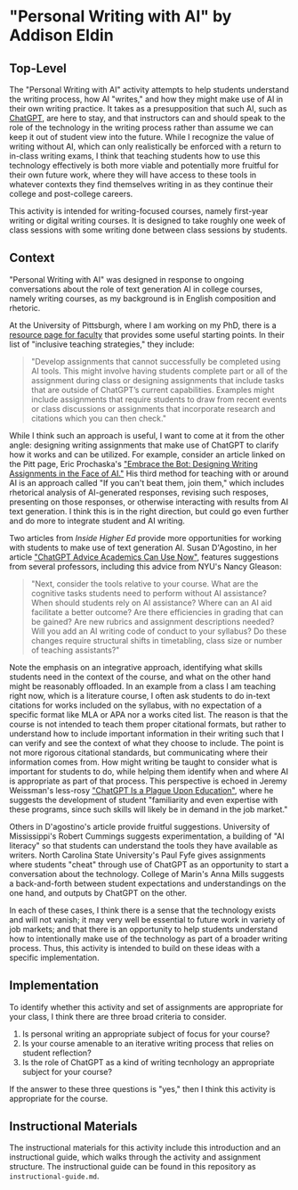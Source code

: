 # "Personal Writing with AI" by Addison Eldin
## Top-Level
The "Personal Writing with AI" activity attempts to help students understand the writing process, how AI "writes," and how they might make use of AI in their own writing practice. It takes as a presupposition that such AI, such as [ChatGPT](https://openai.com/blog/chatgpt), are here to stay, and that instructors can and should speak to the role of the technology in the writing process rather than assume we can keep it out of student view into the future. While I recognize the value of writing without AI, which can only realistically be enforced with a return to in-class writing exams, I think that teaching students how to use this technology effectively is both more viable and potentially more fruitful for their own future work, where they will have access to these tools in whatever contexts they find themselves writing in as they continue their college and post-college careers.

This activity is intended for writing-focused courses, namely first-year writing or digital writing courses. It is designed to take roughly one week of class sessions with some writing done between class sessions by students.

## Context
"Personal Writing with AI" was designed in response to ongoing conversations about the role of text generation AI in college courses, namely writing courses, as my background is in English composition and rhetoric.

At the University of Pittsburgh, where I am working on my PhD, there is a [resource page for faculty](https://teaching.pitt.edu/resources/chatgpt-resources-for-faculty/) that provides some useful starting points. In their list of "inclusive teaching strategies," they include: 

> "Develop assignments that cannot successfully be completed using AI tools. This might involve having students complete part or all of the assignment during class or designing assignments that include tasks that are outside of ChatGPT’s current capabilities. Examples might include assignments that require students to draw from recent events or class discussions or assignments that incorporate research and citations which you can then check."

While I think such an approach is useful, I want to come at it from the other angle: designing writing assignments that make use of ChatGPT to clarify how it works and can be utilized. For example, consider an article linked on the Pitt page, Eric Prochaska's ["Embrace the Bot: Designing Writing Assignments in the Face of AI."](https://www.facultyfocus.com/articles/course-design-ideas/embrace-the-bot-designing-writing-assignments-in-the-face-of-ai/) His third method for teaching with or around AI is an approach called "If you can't beat them, join them," which includes rhetorical analysis of AI-generated responses, revising such resposes, presenting on those responses, or otherwise interacting with results from AI text generation. I think this is in the right direction, but could go even further and do more to integrate student and AI writing.

Two articles from *Inside Higher Ed* provide more opportunities for working with students to make use of text generation AI. Susan D'Agostino, in her article ["ChatGPT Advice Academics Can Use Now"](https://www.insidehighered.com/news/2023/01/12/academic-experts-offer-advice-chatgpt), features suggestions from several professors, including this advice from NYU's Nancy Gleason:

> "Next, consider the tools relative to your course. What are the cognitive tasks students need to perform without AI assistance? When should students rely on AI assistance? Where can an AI aid facilitate a better outcome? Are there efficiencies in grading that can be gained? Are new rubrics and assignment descriptions needed? Will you add an AI writing code of conduct to your syllabus? Do these changes require structural shifts in timetabling, class size or number of teaching assistants?"

Note the emphasis on an integrative approach, identifying what skills students need in the context of the course, and what on the other hand might be reasonably offloaded. In an example from a class I am teaching right now, which is a literature course, I often ask students to do in-text citations for works included on the syllabus, with no expectation of a specific format like MLA or APA nor a works cited list. The reason is that the course is not intended to teach them proper citational formats, but rather to understand how to include important information in their writing such that I can verify and see the context of what they choose to include. The point is not more rigorous citational standards, but communicating where their information comes from. How might writing be taught to consider what is important for students to do, while helping them identify when and where AI is appropriate as part of that process. This perspective is echoed in Jeremy Weissman's less-rosy ["ChatGPT Is a Plague Upon Education"](https://www.insidehighered.com/views/2023/02/09/chatgpt-plague-upon-education-opinion), where he suggests the development of student "familiarity and even expertise with these programs, since such skills will likely be in demand in the job market."

Others in D'agostino's article provide fruitful suggestions. University of Mississippi's Robert Cummings suggests experimentation, a building of "AI literacy" so that students can understand the tools they have available as writers. North Carolina State University's Paul Fyfe gives assignments where students "cheat" through use of ChatGPT as an opportunity to start a conversation about the technology. College of Marin's Anna Mills suggests a back-and-forth between student expectations and understandings on the one hand, and outputs by ChatGPT on the other.

In each of these cases, I think there is a sense that the technology exists and will not vanish; it may very well be essential to future work in variety of job markets; and that there is an opportunity to help students understand how to intentionally make use of the technology as part of a broader writing process. Thus, this activity is intended to build on these ideas with a specific implementation.

## Implementation
To identify whether this activity and set of assignments are appropriate for your class, I think there are three broad criteria to consider.

1. Is personal writing an appropriate subject of focus for your course?
2. Is your course amenable to an iterative writing process that relies on student reflection?
3. Is the role of ChatGPT as a kind of writing tecnhology an appropriate subject for your course?

If the answer to these three questions is "yes," then I think this activity is appropriate for the course.

## Instructional Materials
The instructional materials for this activity include this introduction and an instructional guide, which walks through the activity and assignment structure. The instructional guide can be found in this repository as `instructional-guide.md`.
